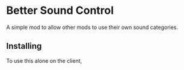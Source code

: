 # Better Sound Control

A simple mod to allow other mods to use their own sound categories.

## Installing

To use this alone on the client, 